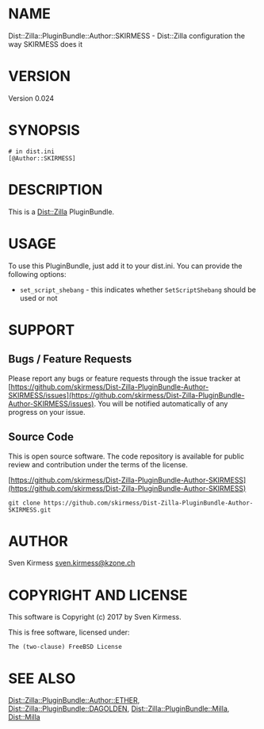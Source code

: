 # NAME

Dist::Zilla::PluginBundle::Author::SKIRMESS - Dist::Zilla configuration the way SKIRMESS does it

# VERSION

Version 0.024

# SYNOPSIS

    # in dist.ini
    [@Author::SKIRMESS]

# DESCRIPTION

This is a [Dist::Zilla](https://metacpan.org/pod/Dist::Zilla) PluginBundle.

# USAGE

To use this PluginBundle, just add it to your dist.ini. You can provide the
following options:

- `set_script_shebang` - this indicates whether `SetScriptShebang` should be used or not

# SUPPORT

## Bugs / Feature Requests

Please report any bugs or feature requests through the issue tracker
at [https://github.com/skirmess/Dist-Zilla-PluginBundle-Author-SKIRMESS/issues](https://github.com/skirmess/Dist-Zilla-PluginBundle-Author-SKIRMESS/issues).
You will be notified automatically of any progress on your issue.

## Source Code

This is open source software. The code repository is available for
public review and contribution under the terms of the license.

[https://github.com/skirmess/Dist-Zilla-PluginBundle-Author-SKIRMESS](https://github.com/skirmess/Dist-Zilla-PluginBundle-Author-SKIRMESS)

    git clone https://github.com/skirmess/Dist-Zilla-PluginBundle-Author-SKIRMESS.git

# AUTHOR

Sven Kirmess <sven.kirmess@kzone.ch>

# COPYRIGHT AND LICENSE

This software is Copyright (c) 2017 by Sven Kirmess.

This is free software, licensed under:

    The (two-clause) FreeBSD License

# SEE ALSO

[Dist::Zilla::PluginBundle::Author::ETHER](https://metacpan.org/pod/Dist::Zilla::PluginBundle::Author::ETHER),
[Dist::Zilla::PluginBundle::DAGOLDEN](https://metacpan.org/pod/Dist::Zilla::PluginBundle::DAGOLDEN),
[Dist::Zilla::PluginBundle::Milla](https://metacpan.org/pod/Dist::Zilla::PluginBundle::Milla),
[Dist::Milla](https://metacpan.org/pod/Dist::Milla)
